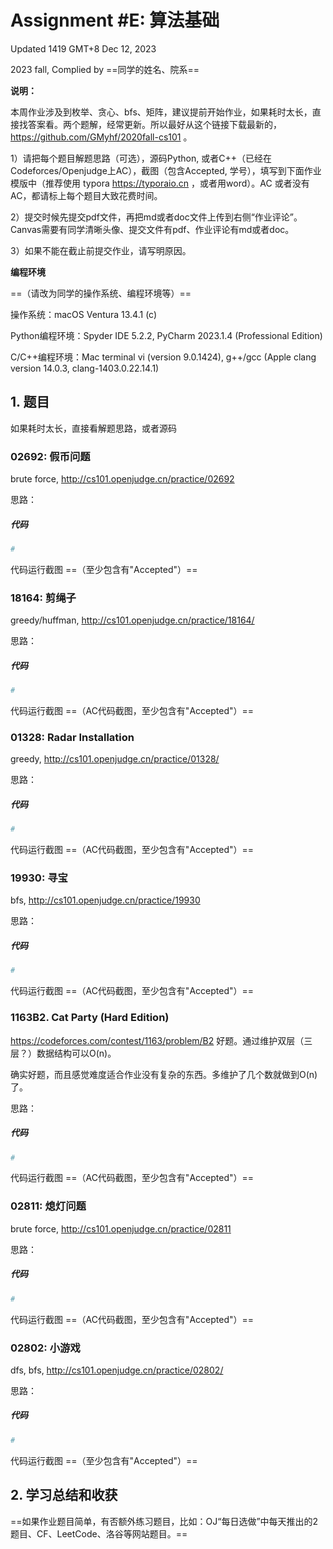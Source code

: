 # Assignment #E: 算法基础

Updated 1419 GMT+8 Dec 12, 2023

2023 fall, Complied by ==同学的姓名、院系==



**说明：**

本周作业涉及到枚举、贪心、bfs、矩阵，建议提前开始作业，如果耗时太⻓，直接找答案看。两个题解，经常更新。所以最好从这个链接下载最新的，https://github.com/GMyhf/2020fall-cs101 。

1）请把每个题目解题思路（可选），源码Python, 或者C++（已经在Codeforces/Openjudge上AC），截图（包含Accepted, 学号），填写到下面作业模版中（推荐使用 typora https://typoraio.cn ，或者用word）。AC 或者没有AC，都请标上每个题目大致花费时间。

2）提交时候先提交pdf文件，再把md或者doc文件上传到右侧“作业评论”。Canvas需要有同学清晰头像、提交文件有pdf、作业评论有md或者doc。

3）如果不能在截止前提交作业，请写明原因。



**编程环境**

==（请改为同学的操作系统、编程环境等）==

操作系统：macOS Ventura 13.4.1 (c)

Python编程环境：Spyder IDE 5.2.2, PyCharm 2023.1.4 (Professional Edition)

C/C++编程环境：Mac terminal vi (version 9.0.1424), g++/gcc (Apple clang version 14.0.3, clang-1403.0.22.14.1)



## 1. 题目

如果耗时太⻓，直接看解题思路，或者源码



### 02692: 假币问题

brute force, http://cs101.openjudge.cn/practice/02692



思路：



##### 代码

```python
# 

```



代码运行截图 ==（至少包含有"Accepted"）==





### 18164: 剪绳子

greedy/huffman, http://cs101.openjudge.cn/practice/18164/



思路：



##### 代码

```python
# 

```



代码运行截图 ==（AC代码截图，至少包含有"Accepted"）==





### 01328: Radar Installation

greedy, http://cs101.openjudge.cn/practice/01328/



思路：



##### 代码

```python
# 

```



代码运行截图 ==（AC代码截图，至少包含有"Accepted"）==





### 19930: 寻宝

bfs, http://cs101.openjudge.cn/practice/19930



思路：



##### 代码

```python
# 

```



代码运行截图 ==（AC代码截图，至少包含有"Accepted"）==





### 1163B2. Cat Party (Hard Edition)

https://codeforces.com/contest/1163/problem/B2
好题。通过维护双层（三层？）数据结构可以O(n)。

确实好题，而且感觉难度适合作业没有复杂的东西。多维护了几个数就做到O(n)了。



思路：



##### 代码

```python
# 

```



代码运行截图 ==（AC代码截图，至少包含有"Accepted"）==







### 02811: 熄灯问题

brute force, http://cs101.openjudge.cn/practice/02811



思路：



##### 代码

```python
# 

```



代码运行截图 ==（AC代码截图，至少包含有"Accepted"）==





### 02802: 小游戏

dfs, bfs, http://cs101.openjudge.cn/practice/02802/ 



思路：



##### 代码

```python
# 

```



代码运行截图 ==（至少包含有"Accepted"）==





## 2. 学习总结和收获

==如果作业题目简单，有否额外练习题目，比如：OJ“每日选做”中每天推出的2题目、CF、LeetCode、洛谷等网站题目。==





